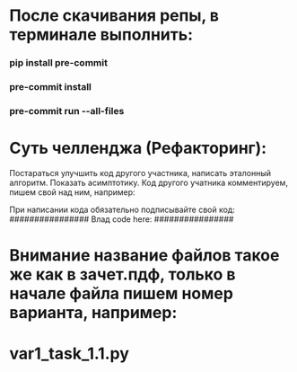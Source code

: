 # После скачивания репы, в терминале выполнить:
### pip install pre-commit
### pre-commit install
### pre-commit run --all-files

# Суть челленджа (Рефакторинг):
Постараться улучшить код другого участника, написать эталонный алгоритм. Показать асимптотику. Код другого учатника комментируем, пишем свой над ним, например:

При написании кода обязательно подписывайте свой код:
################ Влад
code here:
################


# Внимание название файлов такое же как в зачет.пдф, только в начале файла пишем номер варианта, например:
# var1_task_1.1.py
